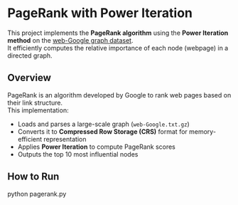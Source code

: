 # PageRank with Power Iteration

This project implements the **PageRank algorithm** using the **Power Iteration method** on the [web-Google graph dataset](https://snap.stanford.edu/data/web-Google.html).  
It efficiently computes the relative importance of each node (webpage) in a directed graph.

## Overview

PageRank is an algorithm developed by Google to rank web pages based on their link structure.  
This implementation:
- Loads and parses a large-scale graph (`web-Google.txt.gz`)
- Converts it to **Compressed Row Storage (CRS)** format for memory-efficient representation
- Applies **Power Iteration** to compute PageRank scores
- Outputs the top 10 most influential nodes

## How to Run

python pagerank.py
